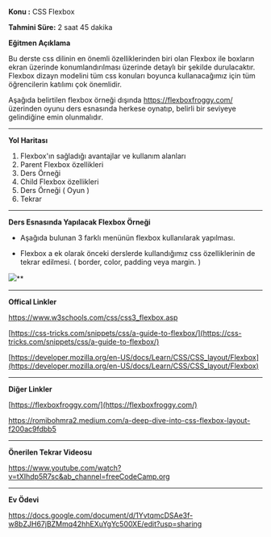 
**Konu :** CSS Flexbox

  

**Tahmini Süre:** 2 saat 45 dakika

  

**Eğitmen Açıklama**

  

Bu derste css dilinin en önemli özelliklerinden biri olan Flexbox ile boxların ekran üzerinde konumlandırılması üzerinde detaylı bir şekilde durulacaktır. Flexbox dizayn modelini tüm css konuları boyunca kullanacağımız için tüm öğrencilerin katılımı çok önemlidir.

Aşağıda belirtilen flexbox örneği dışında https://flexboxfroggy.com/ üzerinden oyunu ders esnasında herkese oynatıp, belirli bir seviyeye gelindiğine emin olunmalıdır.

---

**Yol Haritası**

 1. Flexbox'ın sağladığı avantajlar ve kullanım alanları
 2. Parent Flexbox özellikleri
 3. Ders Örneği
 4. Child Flexbox özellikleri
 5. Ders Örneği ( Oyun )
 6. Tekrar

  
  
---
**Ders Esnasında Yapılacak Flexbox Örneği**

  

* Aşağıda bulunan 3 farklı menünün flexbox kullanılarak yapılması.

* Flexbox a ek olarak önceki derslerde kullandığımız css özelliklerinin de tekrar edilmesi. ( border, color, padding veya margin. )

  

![](https://lh6.googleusercontent.com/xCQgMKSSiSBbq5MNw9lH6TmZYYuHc3qOAEBzbwxHQnoH1_nZg7dw0_129xlYkAk7N6SNwe6xrG4Tt2P13YAZGXldnfEC2_idkrjw8I4LmuMo2bvZ7DqZaHITClHjPYxjjfYTyYgiQrRWtzHieCy3Lsk9wlH2nHcuuSjl3lyIcSTkJ1_87pQpjBdDV_Aizw)**

  ---

**Offical Linkler**

  

https://www.w3schools.com/css/css3_flexbox.asp

  

[https://css-tricks.com/snippets/css/a-guide-to-flexbox/](https://css-tricks.com/snippets/css/a-guide-to-flexbox/)

  

[https://developer.mozilla.org/en-US/docs/Learn/CSS/CSS_layout/Flexbox](https://developer.mozilla.org/en-US/docs/Learn/CSS/CSS_layout/Flexbox)

  
  
  ---

**Diğer Linkler**

  

[https://flexboxfroggy.com/](https://flexboxfroggy.com/)

  

https://romibohmra2.medium.com/a-deep-dive-into-css-flexbox-layout-f200ac9fdbb5

  
---
**Önerilen Tekrar Videosu**

https://www.youtube.com/watch?v=tXIhdp5R7sc&ab_channel=freeCodeCamp.org

---
**Ev Ödevi**

https://docs.google.com/document/d/1YvtqmcDSAe3f-w8bZJH67jBZMmq42hhEXuYgYc500XE/edit?usp=sharing
